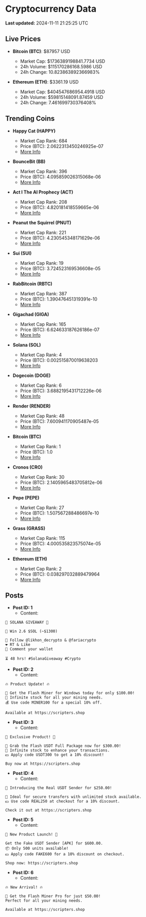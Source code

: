 # Cryptocurrency Data

**Last updated:** 2024-11-11 21:25:25 UTC

## Live Prices
- **Bitcoin (BTC)**: $87957 USD
  - Market Cap: $1736389198841.7734 USD
  - 24h Volume: $115170286168.5986 USD
  - 24h Change: 10.823863892366983%

- **Ethereum (ETH)**: $3361.19 USD
  - Market Cap: $404547686954.4918 USD
  - 24h Volume: $59815148091.87459 USD
  - 24h Change: 7.461699730376408%

## Trending Coins
- **Happy Cat (HAPPY)**
  - Market Cap Rank: 684
  - Price (BTC): 2.0622313450246925e-07
  - [More Info](https://www.coingecko.com/en/coins/happycat)

- **BounceBit (BB)**
  - Market Cap Rank: 396
  - Price (BTC): 4.095859026315068e-06
  - [More Info](https://www.coingecko.com/en/coins/bouncebit)

- **Act I The AI Prophecy (ACT)**
  - Market Cap Rank: 208
  - Price (BTC): 4.820181418559665e-06
  - [More Info](https://www.coingecko.com/en/coins/act-i-the-ai-prophecy)

- **Peanut the Squirrel (PNUT)**
  - Market Cap Rank: 221
  - Price (BTC): 4.230545348171629e-06
  - [More Info](https://www.coingecko.com/en/coins/peanut-the-squirrel)

- **Sui (SUI)**
  - Market Cap Rank: 19
  - Price (BTC): 3.724523169536608e-05
  - [More Info](https://www.coingecko.com/en/coins/sui)

- **RabBitcoin (RBTC)**
  - Market Cap Rank: 387
  - Price (BTC): 1.390476451319391e-10
  - [More Info](https://www.coingecko.com/en/coins/rabbitcoin)

- **Gigachad (GIGA)**
  - Market Cap Rank: 165
  - Price (BTC): 6.624633187626186e-07
  - [More Info](https://www.coingecko.com/en/coins/gigachad-2)

- **Solana (SOL)**
  - Market Cap Rank: 4
  - Price (BTC): 0.002515870019638203
  - [More Info](https://www.coingecko.com/en/coins/solana)

- **Dogecoin (DOGE)**
  - Market Cap Rank: 6
  - Price (BTC): 3.6882195431712226e-06
  - [More Info](https://www.coingecko.com/en/coins/dogecoin)

- **Render (RENDER)**
  - Market Cap Rank: 48
  - Price (BTC): 7.600941170905487e-05
  - [More Info](https://www.coingecko.com/en/coins/render)

- **Bitcoin (BTC)**
  - Market Cap Rank: 1
  - Price (BTC): 1.0
  - [More Info](https://www.coingecko.com/en/coins/bitcoin)

- **Cronos (CRO)**
  - Market Cap Rank: 30
  - Price (BTC): 2.1405965483705812e-06
  - [More Info](https://www.coingecko.com/en/coins/cronos)

- **Pepe (PEPE)**
  - Market Cap Rank: 27
  - Price (BTC): 1.507567288486697e-10
  - [More Info](https://www.coingecko.com/en/coins/pepe)

- **Grass (GRASS)**
  - Market Cap Rank: 115
  - Price (BTC): 4.000535823575074e-05
  - [More Info](https://www.coingecko.com/en/coins/grass)

- **Ethereum (ETH)**
  - Market Cap Rank: 2
  - Price (BTC): 0.038297032889479964
  - [More Info](https://www.coingecko.com/en/coins/ethereum)

## Posts
- **Post ID: 1**
  - Content:
```
🚀 SOLANA GIVEAWAY 🚀

🎁 Win 2.6 $SOL (~$1300)

🤝 Follow @likhon_decrypto & @fariacrypto
❤️ RT & Like
💬 Comment your wallet

⏳ 48 hrs! #SolanaGiveaway #Crypto
```

- **Post ID: 2**
  - Content:
```
🔥 Product Update! 🔥

🚀 Get the Flash Miner for Windows today for only $100.00!
🔋 Infinite stock for all your mining needs.
💰 Use code MINER100 for a special 10% off.

Available at https://scripters.shop
```

- **Post ID: 3**
  - Content:
```
🎁 Exclusive Product! 🎁

💸 Grab the Flash USDT Full Package now for $300.00!
🎉 Infinite stock to enhance your transactions.
💵 Apply code USDT300 to get a 10% discount!

Buy now at https://scripters.shop
```

- **Post ID: 4**
  - Content:
```
💎 Introducing the Real USDT Sender for $250.00!

💼 Ideal for secure transfers with unlimited stock available.
💵 Use code REAL250 at checkout for a 10% discount.

Check it out at https://scripters.shop
```

- **Post ID: 5**
  - Content:
```
🚀 New Product Launch! 🚀

Get the Fake USDT Sender [APK] for $600.00.
📦 Only 500 units available!
💵 Apply code FAKE600 for a 10% discount on checkout.

Shop now: https://scripters.shop
```

- **Post ID: 6**
  - Content:
```
🔥 New Arrival! 🔥

💸 Get the Flash Miner Pro for just $50.00!
Perfect for all your mining needs.

Available at https://scripters.shop
```

